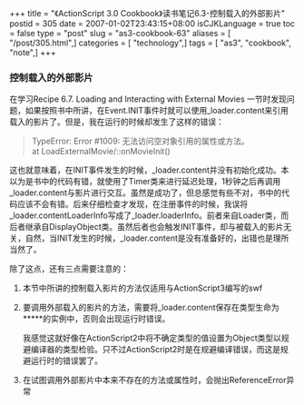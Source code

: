 +++
title = "《ActionScript 3.0 Cookbook》读书笔记6.3-控制载入的外部影片"
postid = 305
date = 2007-01-02T23:43:15+08:00
isCJKLanguage = true
toc = false
type = "post"
slug = "as3-cookbook-63"
aliases = [ "/post/305.html",]
categories = [ "technology",]
tags = [ "as3", "cookbook", "note",]
+++


### 控制载入的外部影片

在学习Recipe 6.7. Loading and Interacting with External Movies
一节时发现问题，如果按照书中所讲，在Event.INIT事件时就可以使用\_loader.content来引用载入的影片了。但是，我在运行的时候却发生了这样的错误：

> TypeError: Error \#1009: 无法访问空对象引用的属性或方法。  
>  at LoadExternalMovie/::onMovieInit()

这也就意味着，在INIT事件发生的时候，\_loader.content并没有初始化成功。本以为是书中的代码有错，就使用了Timer类来进行延迟处理，1秒钟之后再调用\_loader.content与影片进行交互。虽然是成功了，但总感觉有些不对，书中的代码应该不会有错。后来仔细检查才发现，在注册事件的时候，我误将\_loader.contentLoaderInfo写成了\_loader.loaderInfo。前者来自Loader类，而后者继承自DisplayObject类。虽然后者也会触发INIT事件，却与被载入的影片无关，自然，当INIT发生的时候，\_loader.content是没有准备好的，出错也是理所当然了。

除了这点，还有三点需要注意的：

1.  本节中所讲的控制载入影片的方法仅适用与ActionScript3编写的swf
2.  要调用外部载入的影片的方法，需要将\_loader.content保存在类型生命为**\***的实例中，否则会出现运行时错误。  

    我感觉这就好像在ActionScript2中将不确定类型的值设置为Object类型以规避编译器的类型检验。只不过ActionScript2时是在规避编译错误，而这是规避运行时的错误罢了。
3.  在试图调用外部影片中本来不存在的方法或属性时，会抛出ReferenceError异常

